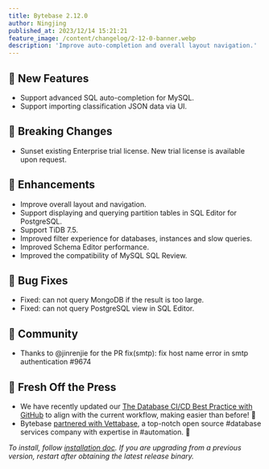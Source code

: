 ```yaml
---
title: Bytebase 2.12.0
author: Ningjing
published_at: 2023/12/14 15:21:21
feature_image: /content/changelog/2-12-0-banner.webp
description: 'Improve auto-completion and overall layout navigation.'
---
```


## 🚀 New Features

- Support advanced SQL auto-completion for MySQL.
- Support importing classification JSON data via UI.

## 🔔 Breaking Changes

- Sunset existing Enterprise trial license. New trial license is available upon request.

## 🎄 Enhancements

- Improve overall layout and navigation.
- Support displaying and querying partition tables in SQL Editor for PostgreSQL.
- Support TiDB 7.5.
- Improved filter experience for databases, instances and slow queries.
- Improved Schema Editor performance.
- Improved the compatibility of MySQL SQL Review.

## 🐞 Bug Fixes

- Fixed: can not query MongoDB if the result is too large.
- Fixed: can not query PostgreSQL view in SQL Editor.

## 🎠 Community

- Thanks to @jinrenjie for the PR fix(smtp): fix host name error in smtp authentication #9674

## 📰 Fresh Off the Press

- We have recently updated our [The Database CI/CD Best Practice with GitHub](/docs/tutorials/database-cicd-best-practice-with-github) to align with the current workflow, making easier than before! 🎉
- Bytebase [partnered with Vettabase](/blog/bytebase-vettabase/), a top-notch open source #database services company with expertise in #automation. 🤝

_To install, follow [installation doc](/docs/get-started/install/overview). If you are upgrading from a previous version, restart after obtaining the latest release binary._